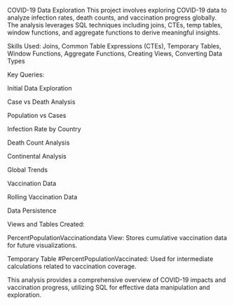 COVID-19 Data Exploration
This project involves exploring COVID-19 data to analyze infection rates, death counts, and vaccination progress globally. The analysis leverages SQL techniques including joins, CTEs, temp tables, window functions, and aggregate functions to derive meaningful insights.

Skills Used:
Joins,
Common Table Expressions (CTEs),
Temporary Tables,
Window Functions,
Aggregate Functions,
Creating Views,
Converting Data Types

Key Queries:

Initial Data Exploration

Case vs Death Analysis

Population vs Cases

Infection Rate by Country 

Death Count Analysis

Continental Analysis

Global Trends

Vaccination Data

Rolling Vaccination Data

Data Persistence

Views and Tables Created:

PercentPopulationVaccinationdata View: Stores cumulative vaccination data for future visualizations.

Temporary Table #PercentPopulationVaccinated: Used for intermediate calculations related to vaccination coverage.

This analysis provides a comprehensive overview of COVID-19 impacts and vaccination progress, utilizing SQL for effective data manipulation and exploration.
